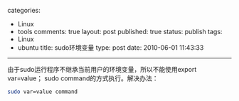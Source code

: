 categories: 
  - Linux
  - tools
comments: true
layout: post
published: true
status: publish
tags: 
  - Linux
  - ubuntu
title: sudo环境变量
type: post
date: 2010-06-01 11:43:33
---

由于sudo运行程序不继承当前用户的环境变量，所以不能使用export var=value； sudo command的方式执行。解决办法：


```sh
sudo var=value command
```
